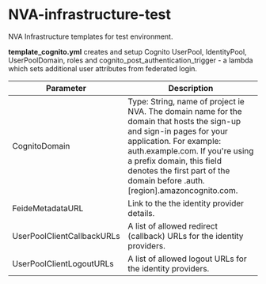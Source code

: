 # NVA-infrastructure-test
NVA Infrastructure templates for test environment.


**template_cognito.yml**  creates and setup Cognito  UserPool, IdentityPool, UserPoolDomain, roles 
and cognito_post_authentication_trigger -  a lambda which sets additional user 
attributes from federated login.

|Parameter|Description|
|-----|-----|
|CognitoDomain|Type: String, name of project ie NVA. The domain name for the domain that hosts the sign-up and sign-in pages for your application. For example: auth.example.com. If you're using a prefix domain, this field denotes the first part of the domain before .auth.[region].amazoncognito.com.|
|FeideMetadataURL|Link to the the identity provider details. |
|UserPoolClientCallbackURLs|A list of allowed redirect (callback) URLs for the identity providers.|
|UserPoolClientLogoutURLs|A list of allowed logout URLs for the identity providers.|

